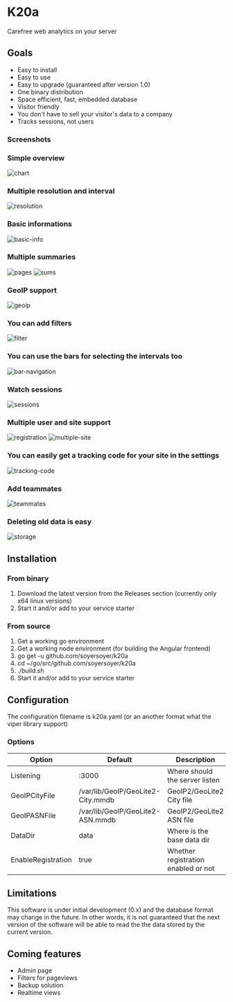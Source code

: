 # K20a
Carefree web analytics on your server

## Goals

- Easy to install
- Easy to use
- Easy to upgrade (guaranteed after version 1.0)
- One binary distribution
- Space efficient, fast, embedded database
- Visitor friendly
- You don't have to sell your visitor's data to a company
- Tracks sessions, not users

### Screenshots

### Simple overview
![chart](https://user-images.githubusercontent.com/5169997/34117162-1f82043a-e41b-11e7-9ff5-72a0d82f1bfb.png)

### Multiple resolution and interval
![resolution](https://user-images.githubusercontent.com/5169997/34116446-f7ae1018-e418-11e7-9b12-159160aef5f6.png)

### Basic informations
![basic-info](https://user-images.githubusercontent.com/5169997/34116575-5484cf84-e419-11e7-8423-d9c9c769def5.png)

### Multiple summaries
![pages](https://user-images.githubusercontent.com/5169997/34116643-81d16ae2-e419-11e7-9547-1bf1d1c25879.png)
![sums](https://user-images.githubusercontent.com/5169997/34116646-83392fc8-e419-11e7-84b0-2331a7d84eb9.png)

### GeoIP support
![geoip](https://user-images.githubusercontent.com/5169997/34117762-f5268006-e41c-11e7-8ea3-34722e057fea.png)

### You can add filters
![filter](https://user-images.githubusercontent.com/5169997/34116771-d6d3328c-e419-11e7-8631-98910fda9dcb.png)

### You can use the bars for selecting the intervals too
![bar-navigation](https://user-images.githubusercontent.com/5169997/34116997-8ee17c44-e41a-11e7-874b-b83719136cad.png)

### Watch sessions
![sessions](https://user-images.githubusercontent.com/5169997/34117093-e0f252d8-e41a-11e7-8811-5c90d73560b5.png)

### Multiple user and site support
![registration](https://user-images.githubusercontent.com/5169997/34117560-533d43ce-e41c-11e7-8254-bce5390ed326.png)
![multiple-site](https://user-images.githubusercontent.com/5169997/34117484-2461c25a-e41c-11e7-86f6-3280a5d46291.png)

### You can easily get a tracking code for your site in the settings
![tracking-code](https://user-images.githubusercontent.com/5169997/34116917-498f58d2-e41a-11e7-8d3c-80190269a1cc.png)

### Add teammates
![teammates](https://user-images.githubusercontent.com/5169997/34117250-6577d690-e41b-11e7-9931-2c3ccca01b91.png)

### Deleting old data is easy
![storage](https://user-images.githubusercontent.com/5169997/34117249-6558a39c-e41b-11e7-9fb1-5c184e52fbb9.png)

## Installation

### From binary

1. Download the latest version from the Releases section (currently only x64 linux versions)
1. Start it and/or add to your service starter

### From source

1. Get a working go environment
1. Get a working node environment (for building the Angular frontend)
1. go get -u github.com/soyersoyer/k20a
1. cd ~/go/src/github.com/soyersoyer/k20a
1. ./build.sh
1. Start it and/or add to your service starter

## Configuration
The configuration filename is k20a.yaml (or an another format what the viper library support)
### Options

|Option|Default|Description|
|---|---|---|
|Listening|:3000|Where should the server listen|
|GeoIPCityFile|/var/lib/GeoIP/GeoLite2-City.mmdb|GeoIP2/GeoLite2 City file|
|GeoIPASNFile|/var/lib/GeoIP/GeoLite2-ASN.mmdb|GeoIP2/GeoLite2 ASN file|
|DataDir|data|Where is the base data dir|
|EnableRegistration|true|Whether registration enabled or not|

## Limitations
This software is under initial development (0.x) and the database format may change in the future. In other words, it is not guaranteed that the next version of the software will be able to read the the data stored by the current version.

## Coming features
- Admin page
- Filters for pageviews
- Backup solution
- Realtime views
